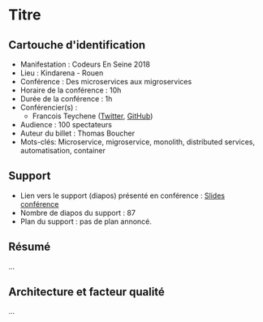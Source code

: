 # Titre

## Cartouche d'identification

- Manifestation : Codeurs En Seine 2018
- Lieu : Kindarena - Rouen
- Conférence : Des microservices aux migroservices
- Horaire de la conférence : 10h
- Durée de la conférence : 1h
- Conférencier(s) :
  - Francois Teychene ([Twitter](https://twitter.com/fteychene), [GitHub](https://github.com/fteychene))
- Audience : 100 spectateurs
- Auteur du billet : Thomas Boucher
- Mots-clés: Microservice, migroservice, monolith, distributed services, automatisation, container

## Support
- Lien vers le support (diapos) présenté en conférence : [Slides conférence](https://docs.google.com/presentation/d/1Z3hkFPBPBTX7sRxmwzBnPfS_AaI6zLz18BrMeSpmXw8/present?slide=id.g480600b79f_0_1973)
- Nombre de diapos du support : 87
- Plan du support : pas de plan annoncé.

## Résumé
...

## Architecture et facteur qualité
...
